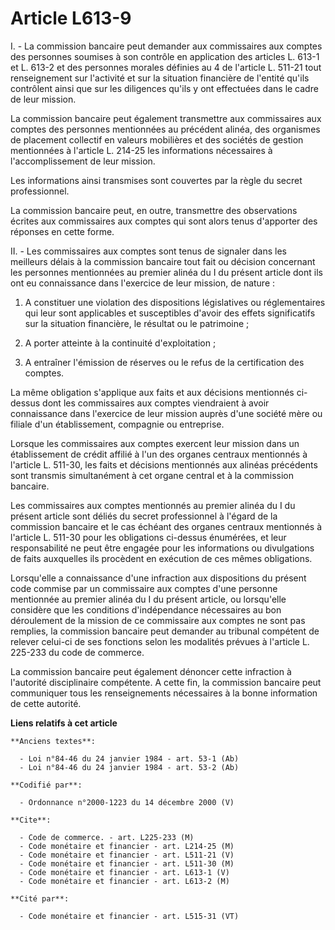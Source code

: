 # Article L613-9

I. - La commission bancaire peut demander aux commissaires aux comptes des personnes soumises à son contrôle en application
des articles L. 613-1 et L. 613-2 et des personnes morales définies au 4 de l'article L. 511-21 tout renseignement sur
l'activité et sur la situation financière de l'entité qu'ils contrôlent ainsi que sur les diligences qu'ils y ont effectuées
dans le cadre de leur mission.

La commission bancaire peut également transmettre aux commissaires aux comptes des personnes mentionnées au précédent alinéa,
des organismes de placement collectif en valeurs mobilières et des sociétés de gestion mentionnées à l'article L. 214-25 les
informations nécessaires à l'accomplissement de leur mission.

Les informations ainsi transmises sont couvertes par la règle du secret professionnel.

La commission bancaire peut, en outre, transmettre des observations écrites aux commissaires aux comptes qui sont alors tenus
d'apporter des réponses en cette forme.

II. - Les commissaires aux comptes sont tenus de signaler dans les meilleurs délais à la commission bancaire tout fait ou
décision concernant les personnes mentionnées au premier alinéa du I du présent article dont ils ont eu connaissance dans
l'exercice de leur mission, de nature :

1. A constituer une violation des dispositions législatives ou réglementaires qui leur sont applicables et susceptibles
d'avoir des effets significatifs sur la situation financière, le résultat ou le patrimoine ;

2. A porter atteinte à la continuité d'exploitation ;

3. A entraîner l'émission de réserves ou le refus de la certification des comptes.

La même obligation s'applique aux faits et aux décisions mentionnés ci-dessus dont les commissaires aux comptes viendraient à
avoir connaissance dans l'exercice de leur mission auprès d'une société mère ou filiale d'un établissement, compagnie ou
entreprise.

Lorsque les commissaires aux comptes exercent leur mission dans un établissement de crédit affilié à l'un des organes
centraux mentionnés à l'article L. 511-30, les faits et décisions mentionnés aux alinéas précédents sont transmis
simultanément à cet organe central et à la commission bancaire.

Les commissaires aux comptes mentionnés au premier alinéa du I du présent article sont déliés du secret professionnel à
l'égard de la commission bancaire et le cas échéant des organes centraux mentionnés à l'article L. 511-30 pour les
obligations ci-dessus énumérées, et leur responsabilité ne peut être engagée pour les informations ou divulgations de faits
auxquelles ils procèdent en exécution de ces mêmes obligations.

Lorsqu'elle a connaissance d'une infraction aux dispositions du présent code commise par un commissaire aux comptes d'une
personne mentionnée au premier alinéa du I du présent article, ou lorsqu'elle considère que les conditions d'indépendance
nécessaires au bon déroulement de la mission de ce commissaire aux comptes ne sont pas remplies, la commission bancaire peut
demander au tribunal compétent de relever celui-ci de ses fonctions selon les modalités prévues à l'article L. 225-233 du
code de commerce.

La commission bancaire peut également dénoncer cette infraction à l'autorité disciplinaire compétente. A cette fin, la
commission bancaire peut communiquer tous les renseignements nécessaires à la bonne information de cette autorité.

**Liens relatifs à cet article**

	**Anciens textes**:

	  - Loi n°84-46 du 24 janvier 1984 - art. 53-1 (Ab)
	  - Loi n°84-46 du 24 janvier 1984 - art. 53-2 (Ab)

	**Codifié par**:

	  - Ordonnance n°2000-1223 du 14 décembre 2000 (V)

	**Cite**:

	  - Code de commerce. - art. L225-233 (M)
	  - Code monétaire et financier - art. L214-25 (M)
	  - Code monétaire et financier - art. L511-21 (V)
	  - Code monétaire et financier - art. L511-30 (M)
	  - Code monétaire et financier - art. L613-1 (V)
	  - Code monétaire et financier - art. L613-2 (M)

	**Cité par**:

	  - Code monétaire et financier - art. L515-31 (VT)
